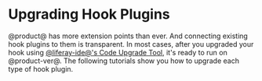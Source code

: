 # Upgrading Hook Plugins [](id=upgrading-hook-plugins)

@product@ has more extension points than ever. And connecting existing hook
plugins to them is transparent. In most cases, after you upgraded your hook
using
[@liferay-ide@'s Code Upgrade Tool](/develop/tutorials/-/knowledge_base/7-0/adapting-to-liferay-7s-api-with-the-code-upgrade-tool),
it's ready to run on @product-ver@. The following tutorials show you how to
upgrade each type of hook plugin. 
